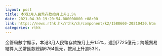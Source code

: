 ```yaml
---
layout: post
title: 本港3月人民幣存款按月上升1.5%
date: 2021-04-30 19:20:54.000000000 +08:00
link: https://news.rthk.hk/rthk/ch/component/k2/1588660-20210430.htm
categories: rthk
---
```


金管局數字顯示，本港3月人民幣存款按月上升1.5%，達到7725億元；跨境貿易結算人民幣匯款總額6764億元，按月上升逾53%。
